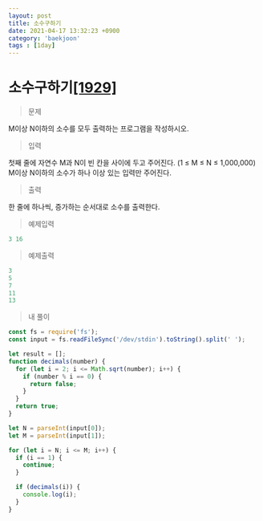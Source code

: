 ```yaml
---
layout: post
title: 소수구하기
date: 2021-04-17 13:32:23 +0900
category: 'baekjoon'
tags : [1day]
---
```

# 소수구하기[[1929]][소수구하기]
>문제

M이상 N이하의 소수를 모두 출력하는 프로그램을 작성하시오.

>입력

첫째 줄에 자연수 M과 N이 빈 칸을 사이에 두고 주어진다. (1 ≤ M ≤ N ≤ 1,000,000) M이상 N이하의 소수가 하나 이상 있는 입력만 주어진다.

>출력

한 줄에 하나씩, 증가하는 순서대로 소수를 출력한다.

>예제입력

```cpp
3 16
```
>예제출력

```cpp
3
5
7
11
13
```

>내 풀이

```javascript
const fs = require('fs');
const input = fs.readFileSync('/dev/stdin').toString().split(' ');

let result = [];
function decimals(number) {
  for (let i = 2; i <= Math.sqrt(number); i++) {
    if (number % i == 0) {
      return false;
    }
  }
  return true;
}

let N = parseInt(input[0]);
let M = parseInt(input[1]);

for (let i = N; i <= M; i++) {
  if (i == 1) {
    continue;
  }

  if (decimals(i)) {
    console.log(i);
  }
}
```

[소수구하기]:https://www.acmicpc.net/problem/1929